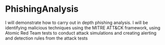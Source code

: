 # PhishingAnalysis
I will demonstrate how to carry out in depth phishing analysis. I will be identifying malicious techniques using the MITRE ATT&amp;CK framework, using Atomic Red Team tests to conduct attack simulations and creating alerting and detection rules from the attack tests
